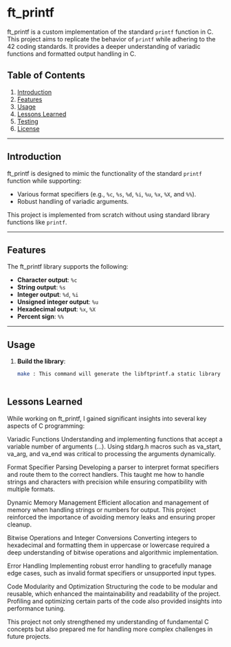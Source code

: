 # ft_printf

ft_printf is a custom implementation of the standard `printf` function in C.  
This project aims to replicate the behavior of `printf` while adhering to the 42 coding standards. It provides a deeper understanding of variadic functions and formatted output handling in C.

## Table of Contents
1. [Introduction](#introduction)
2. [Features](#features)
3. [Usage](#usage)
4. [Lessons Learned](#lessons-learned)
5. [Testing](#testing)
6. [License](#license)

---

## Introduction

ft_printf is designed to mimic the functionality of the standard `printf` function while supporting:
- Various format specifiers (e.g., `%c`, `%s`, `%d`, `%i`, `%u`, `%x`, `%X`, and `%%`).
- Robust handling of variadic arguments.

This project is implemented from scratch without using standard library functions like `printf`.

---

## Features

The ft_printf library supports the following:
- **Character output**: `%c`
- **String output**: `%s`
- **Integer output**: `%d`, `%i`
- **Unsigned integer output**: `%u`
- **Hexadecimal output**: `%x`, `%X`
- **Percent sign**: `%%`

---

## Usage

1. **Build the library**:
   ```bash
   make : This command will generate the libftprintf.a static library file.
 
## Lessons Learned

While working on ft_printf, I gained significant insights into several key aspects of C programming:

Variadic Functions
Understanding and implementing functions that accept a variable number of arguments (...). Using stdarg.h macros such as va_start, va_arg, and va_end was critical to processing the arguments dynamically.

Format Specifier Parsing
Developing a parser to interpret format specifiers and route them to the correct handlers. This taught me how to handle strings and characters with precision while ensuring compatibility with multiple formats.

Dynamic Memory Management
Efficient allocation and management of memory when handling strings or numbers for output. This project reinforced the importance of avoiding memory leaks and ensuring proper cleanup.

Bitwise Operations and Integer Conversions
Converting integers to hexadecimal and formatting them in uppercase or lowercase required a deep understanding of bitwise operations and algorithmic implementation.

Error Handling
Implementing robust error handling to gracefully manage edge cases, such as invalid format specifiers or unsupported input types.

Code Modularity and Optimization
Structuring the code to be modular and reusable, which enhanced the maintainability and readability of the project. Profiling and optimizing certain parts of the code also provided insights into performance tuning.

This project not only strengthened my understanding of fundamental C concepts but also prepared me for handling more complex challenges in future projects.
